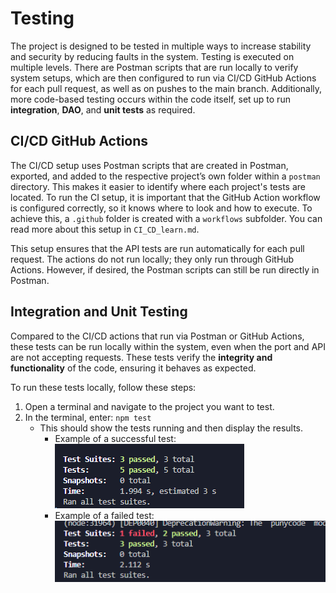 # Testing

The project is designed to be tested in multiple ways to increase stability and security by reducing faults in the system. Testing is executed on multiple levels. There are Postman scripts that are run locally to verify system setups, which are then configured to run via CI/CD GitHub Actions for each pull request, as well as on pushes to the main branch. Additionally, more code-based testing occurs within the code itself, set up to run **integration**, **DAO**, and **unit tests** as required.

## CI/CD GitHub Actions

The CI/CD setup uses Postman scripts that are created in Postman, exported, and added to the respective project’s own folder within a `postman` directory. This makes it easier to identify where each project's tests are located. To run the CI setup, it is important that the GitHub Action workflow is configured correctly, so it knows where to look and how to execute. To achieve this, a `.github` folder is created with a `workflows` subfolder. You can read more about this setup in `CI_CD_learn.md`.  

This setup ensures that the API tests are run automatically for each pull request. The actions do not run locally; they only run through GitHub Actions. However, if desired, the Postman scripts can still be run directly in Postman.

## Integration and Unit Testing

Compared to the CI/CD actions that run via Postman or GitHub Actions, these tests can be run locally within the system, even when the port and API are not accepting requests. These tests verify the **integrity and functionality** of the code, ensuring it behaves as expected.  

To run these tests locally, follow these steps:

1. Open a terminal and navigate to the project you want to test.  
2. In the terminal, enter:
    `npm test`
    - This should show the tests running and then display the results.  
        - Example of a successful test: ![alt text](image.png)  
        - Example of a failed test: ![alt text](image-1.png)
